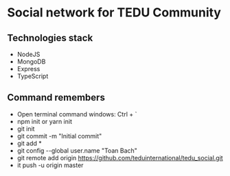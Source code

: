 # Social network for TEDU Community

## Technologies stack

- NodeJS
- MongoDB
- Express
- TypeScript

## Command remembers

- Open terminal command windows: Ctrl + `
- npm init or yarn init
- git init
- git commit -m "Initial commit"
- git add \*
- git config --global user.name "Toan Bach"
- git remote add origin https://github.com/teduinternational/tedu_social.git
- it push -u origin master
